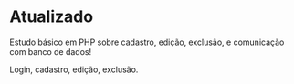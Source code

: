 # Atualizado
Estudo básico em PHP sobre cadastro, edição, exclusão, e comunicação com banco de dados!

Login, cadastro, edição, exclusão.
